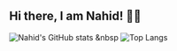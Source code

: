 ## Hi there, I am Nahid! 👋😃

![Nahid's GitHub stats](https://github-readme-stats.vercel.app/api?username=nahid784)  &nbsp ![Top Langs](https://github-readme-stats.vercel.app/api/top-langs/?username=nahid784&layout=donut-vertical)
